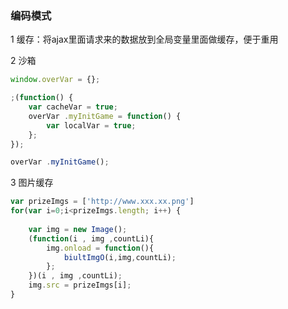 ### 编码模式

1 缓存：将ajax里面请求来的数据放到全局变量里面做缓存，便于重用

2 沙箱

```js
window.overVar = {};

;(function() {
    var cacheVar = true;
    overVar .myInitGame = function() {
        var localVar = true;
    };
});
```

```js
overVar .myInitGame();
```

3 图片缓存

```js
var prizeImgs = ['http://www.xxx.xx.png']
for(var i=0;i<prizeImgs.length; i++) {
				
	var img = new Image();
	(function(i , img ,countLi){
		img.onload = function(){
			biultImgO(i,img,countLi);
		};
	})(i , img ,countLi);
	img.src = prizeImgs[i];
}
```



